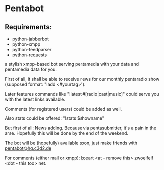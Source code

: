 # Pentabot

## Requirements:

- python-jabberbot
- python-xmpp
- python-feedparser
- python-requests

a stylish xmpp-based bot serving pentamedia with your data and pentamedia data for you.

First of all, it shall be able to receive news for our monthly pentaradio show (supposed format: "!add <url> <your text> <#yourtag>").

Later features commands like "!latest #[radio|cast|music]" could serve you with the latest links available.

Comments (for registered users) could be added as well.

Also stats could be offered: "!stats $showname"

But first of all: News adding. Because via pentasubmitter, it's a pain in the arse.
Hopefully this will be done by the end of the weekend.

The bot will be (hopefully) available soon, just make friends with pentabot@hq.c3d2.de

For comments (either mail or xmpp): koeart <at - remove this> zwoelfelf <dot - this too> net.
